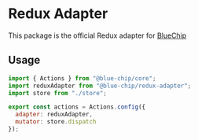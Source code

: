 # Redux Adapter

This package is the official Redux adapter for [BlueChip](https://github.com/mfpiccolo/blue-chip)

## Usage

```javascript
import { Actions } from "@blue-chip/core";
import reduxAdapter from "@blue-chip/redux-adapter";
import store from "./store";

export const actions = Actions.config({
  adapter: reduxAdapter,
  mutator: store.dispatch
});
```